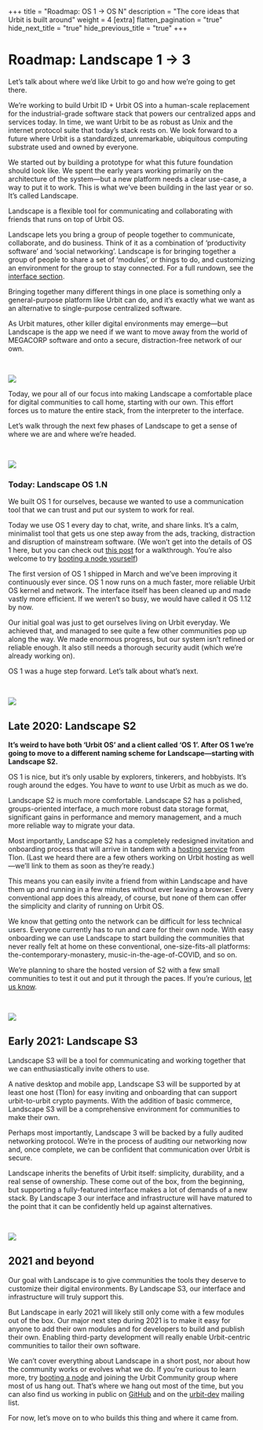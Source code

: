 +++
title = "Roadmap: OS 1 -> OS N"
description = "The core ideas that Urbit is built around"
weight = 4
[extra]
flatten_pagination = "true"
hide_next_title = "true"
hide_previous_title = "true"
+++

# Roadmap: Landscape 1 → 3

Let’s talk about where we’d like Urbit to go and how we’re going to get there.

We’re working to build Urbit ID + Urbit OS into a human-scale replacement for the industrial-grade software stack that powers our centralized apps and services today. In time, we want Urbit to be as robust as Unix and the internet protocol suite that today’s stack rests on. We look forward to a future where Urbit is a standardized, unremarkable, ubiquitous computing substrate used and owned by everyone.

We started out by building a prototype for what this future foundation should look like. We spent the early years working primarily on the architecture of the system—but a new platform needs a clear use-case, a way to put it to work. This is what we’ve been building in the last year or so. It’s called Landscape.

Landscape is a flexible tool for communicating and collaborating with friends that runs on top of Urbit OS. 

Landscape lets you bring a group of people together to communicate, collaborate, and do business. Think of it as a combination of ‘productivity software’ and ‘social networking’. Landscape is for bringing together a group of people to share a set of ‘modules’, or things to do, and customizing an environment for the group to stay connected. For a full rundown, see the [interface section]().

Bringing together many different things in one place is something only a general-purpose platform like Urbit can do, and it’s exactly what we want as an alternative to single-purpose centralized software.

As Urbit matures, other killer digital environments may emerge—but Landscape is the app we need if we want to move away from the world of MEGACORP software and onto a secure, distraction-free network of our own.

<br>

![](https://storage.googleapis.com/media.urbit.org/tlon/landscape.jpg)

Today, we pour all of our focus into making Landscape a comfortable place for digital communities to call home, starting with our own. This effort forces us to mature the entire stack, from the interpreter to the interface. 

Let’s walk through the next few phases of Landscape to get a sense of where we are and where we’re headed.

<br>

![](https://storage.googleapis.com/media.urbit.org/site/understanding-urbit/uu-interface-3.png)

### Today: Landscape OS 1.N

We built OS 1 for ourselves, because we wanted to use a communication tool that we can trust and put our system to work for real. 

Today we use OS 1 every day to chat, write, and share links. It’s a calm, minimalist tool that gets us one step away from the ads, tracking, distraction and disruption of mainstream software. (We won’t get into the details of OS 1 here, but you can check out [this post](https://urbit.org/blog/introducing-os1/) for a walkthrough. You’re also welcome to try [booting a node yourself]())

The first version of OS 1 shipped in March and we’ve been improving it continuously ever since. OS 1 now runs on a much faster, more reliable Urbit OS kernel and network. The interface itself has been cleaned up and made vastly more efficient. If we weren’t so busy, we would have called it OS 1.12 by now. 

Our initial goal was just to get ourselves living on Urbit everyday. We achieved that, and managed to see quite a few other communities pop up along the way. We made enormous progress, but our system isn’t refined or reliable enough. It also still needs a thorough security audit (which we’re already working on).

OS 1 was a huge step forward. Let’s talk about what’s next.

<br>

![](https://storage.googleapis.com/media.urbit.org/site/understanding-urbit/uu-interface-4.png)

## Late 2020: Landscape S2

**It’s weird to have both ‘Urbit OS’ and a client called ‘OS 1’. After OS 1 we’re going to move to a different naming scheme for Landscape—starting with Landscape S2.**

OS 1 is nice, but it’s only usable by explorers, tinkerers, and hobbyists. It’s rough around the edges. You have to *want* to use Urbit as much as we do.

Landscape S2 is much more comfortable. Landscape S2 has a polished, groups-oriented interface, a much more robust data storage format, significant gains in performance and memory management, and a much more reliable way to migrate your data.

Most importantly, Landscape S2 has a completely redesigned invitation and onboarding process that will arrive in tandem with a [hosting service](https://tlon.io) from Tlon. (Last we heard there are a few others working on Urbit hosting as well—we’ll link to them as soon as they’re ready.)

This means you can easily invite a friend from within Landscape and have them up and running in a few minutes without ever leaving a browser. Every conventional app does this already, of course, but none of them can offer the simplicity and clarity of running on Urbit OS. 

We know that getting onto the network can be difficult for less technical users. Everyone currently has to run and care for their own node. With easy onboarding we can use Landscape to start building the communities that never really felt at home on these conventional, one-size-fits-all platforms: the-contemporary-monastery, music-in-the-age-of-COVID, and so on.

We’re planning to share the hosted version of S2 with a few small communities to test it out and put it through the paces. If you’re curious, [let us know](https://tlon.io).

<br>

![](https://storage.googleapis.com/media.urbit.org/site/understanding-urbit/uu-roadmap-4.jpg)

## Early 2021: Landscape S3

Landscape S3 will be a tool for communicating and working together that we can enthusiastically invite others to use. 

A native desktop and mobile app, Landscape S3 will be supported by at least one host (Tlon) for easy inviting and onboarding that can support urbit-to-urbit crypto payments. With the addition of basic commerce, Landscape S3 will be a comprehensive environment for communities to make their own.

Perhaps most importantly, Landscape 3 will be backed by a fully audited networking protocol. We’re in the process of auditing our networking now and, once complete, we can be confident that communication over Urbit is secure. 

Landscape inherits the benefits of Urbit itself: simplicity, durability, and a real sense of ownership. These come out of the box, from the beginning, but supporting a fully-featured interface makes a lot of demands of a new stack. By Landscape 3 our interface and infrastructure will have matured to the point that it can be confidently held up against alternatives.

<br>

![](https://storage.googleapis.com/media.urbit.org/site/understanding-urbit/uu-roadmap-5.jpg)

## 2021 and beyond

Our goal with Landscape is to give communities the tools they deserve to customize their digital environments. By Landscape S3, our interface and infrastructure will truly support this.

But Landscape in early 2021 will likely still only come with a few modules out of the box. Our major next step during 2021 is to make it easy for anyone to add their own modules and for developers to build and publish their own. Enabling third-party development will really enable Urbit-centric communities to tailor their own software. 


We can’t cover everything about Landscape in a short post, nor about how the community works or evolves what we do. If you’re curious to learn more, try [booting a node]() and joining the Urbit Community group where most of us hang out. That’s where we hang out most of the time, but you can also find us working in public on [GitHub]() and on the [urbit-dev]() mailing list.

For now, let’s move on to who builds this thing and where it came from.
